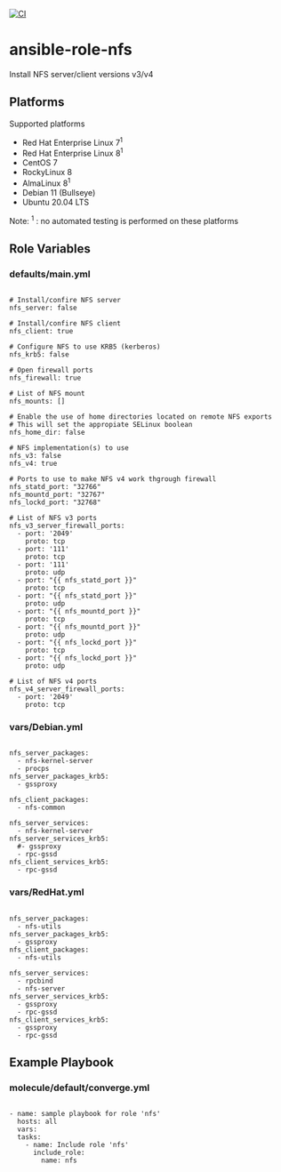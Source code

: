 [![CI](https://github.com/de-it-krachten/ansible-role-nfs/workflows/CI/badge.svg?event=push)](https://github.com/de-it-krachten/ansible-role-nfs/actions?query=workflow%3ACI)


# ansible-role-nfs

Install NFS server/client versions v3/v4


## Platforms

Supported platforms

- Red Hat Enterprise Linux 7<sup>1</sup>
- Red Hat Enterprise Linux 8<sup>1</sup>
- CentOS 7
- RockyLinux 8
- AlmaLinux 8<sup>1</sup>
- Debian 11 (Bullseye)
- Ubuntu 20.04 LTS

Note:
<sup>1</sup> : no automated testing is performed on these platforms

## Role Variables
### defaults/main.yml
<pre><code>
# Install/confire NFS server
nfs_server: false

# Install/confire NFS client
nfs_client: true

# Configure NFS to use KRB5 (kerberos)
nfs_krb5: false

# Open firewall ports
nfs_firewall: true

# List of NFS mount
nfs_mounts: []

# Enable the use of home directories located on remote NFS exports
# This will set the appropiate SELinux boolean
nfs_home_dir: false

# NFS implementation(s) to use
nfs_v3: false
nfs_v4: true

# Ports to use to make NFS v4 work thgrough firewall
nfs_statd_port: "32766"
nfs_mountd_port: "32767"
nfs_lockd_port: "32768"

# List of NFS v3 ports
nfs_v3_server_firewall_ports:
  - port: '2049'
    proto: tcp
  - port: '111'
    proto: tcp
  - port: '111'
    proto: udp
  - port: "{{ nfs_statd_port }}"
    proto: tcp
  - port: "{{ nfs_statd_port }}"
    proto: udp
  - port: "{{ nfs_mountd_port }}"
    proto: tcp
  - port: "{{ nfs_mountd_port }}"
    proto: udp
  - port: "{{ nfs_lockd_port }}"
    proto: tcp
  - port: "{{ nfs_lockd_port }}"
    proto: udp

# List of NFS v4 ports
nfs_v4_server_firewall_ports:
  - port: '2049'
    proto: tcp
</pre></code>

### vars/Debian.yml
<pre><code>
nfs_server_packages:
  - nfs-kernel-server
  - procps
nfs_server_packages_krb5:
  - gssproxy

nfs_client_packages:
  - nfs-common

nfs_server_services:
  - nfs-kernel-server
nfs_server_services_krb5:
  #- gssproxy
  - rpc-gssd
nfs_client_services_krb5:
  - rpc-gssd
</pre></code>

### vars/RedHat.yml
<pre><code>
nfs_server_packages:
  - nfs-utils
nfs_server_packages_krb5:
  - gssproxy
nfs_client_packages:
  - nfs-utils

nfs_server_services:
  - rpcbind
  - nfs-server
nfs_server_services_krb5:
  - gssproxy
  - rpc-gssd
nfs_client_services_krb5:
  - gssproxy
  - rpc-gssd
</pre></code>



## Example Playbook
### molecule/default/converge.yml
<pre><code>
- name: sample playbook for role 'nfs'
  hosts: all
  vars:
  tasks:
    - name: Include role 'nfs'
      include_role:
        name: nfs
</pre></code>

